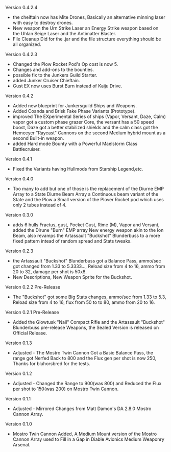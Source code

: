 Version 0.4.2.4

* the cheiftain now has Mite Drones, Basically an alternative minning laser with easy to destroy drones.
* New weapon the Urn Strike Laser an Energy Strike weapon based on the Uhlan Seige Laser and the Antimatter Blaster.
* File Cleanup Did for the .jar and the file structure everything should be all organized.

Version 0.4.2.3

* Changed the Plow Rocket Pod's Op cost is now 5.
* Changes and add-ons to the bounties.
* possible fix to the Junkers Guild Starter.
* added Junker Cruiser Chieftain.
* Gust EX now uses Burst Burn instead of Kaiju Drive.

Version 0.4.2

* Added new blueprint for Junkersguild Ships and Weapons.
* Added Coanda and Brisk Fake Phase Variants (Prototype).
* improved The EXperimental Series of ships (Vapor, Versant, Daze, Calm) vapor got a custom phase grazer Core, the versant has a 50 speed boost, Daze got a better stabilized shields and the calm class got the Hemeeyer "Raycast" Cannons on the second Medium hybrid mount as a second Built-in weapon.
* added Hard mode Bounty with a Powerful Maelstorm Class Battlecruiser.

Version 0.4.1

* Fixed the Variants having Hullmods from Starship Legend,etc.

Version 0.4.0

* Too many to add but one of those is the replacement of the Diurne EMP Array to a State Diurne Beam Array a Continuous beam variant of the State and the Plow a Small version of the Plover Rocket pod which uses only 2 tubes instead of 4.

Version 0.3.0

* adds 6 hulls Fractus, gust, Pocket Gust, Rime (M), Vapor and Versant, added the Dirune "Burn" EMP array New energy weapon akin to the Ion Beam, also revamps the Artassault "Buckshot" Blunderbuss to a more fixed pattern intead of random spread and Stats tweaks.

Version 0.2.3

* the Artassault "Buckshot" Blunderbuss got a Balance Pass, ammo/sec got changed from 1.33 to 5.3333..., Reload size from 4 to 16, ammo from 20 to 32, damage per shot is 50x8.
* New Descriptions, New Weapon Sprite for the Buckshot. 

Version 0.2.2  Pre-Release

* The "Buckshot" got some Big Stats changes, ammo/sec  from 1.33 to 5.3, Reload size from 4 to 16, flux from 50 to to 80, ammo from 20 to 16.

Version 0.2.1  Pre-Release

* Added the Glowtusk "Nail" Compact Rifle and the Artassault "Buckshot" Blunderbuss pre-release Weapons, the Sealed Version is released on Official Release.

Version 0.1.3

* Adjusted - The Mostro Twin Cannon Got a Basic Balance Pass, the range got Nerfed Back to 800 and the Flux gen per shot is now 250, Thanks for bluhorsbred for the tests.

Version 0.1.2 

* Adjusted - Changed the Range to 900(was 800) and Reduced the Flux per shot to 150(was 200) on Mostro Twin Cannon.

Version 0.1.1

* Adjusted - Mirrored Changes from Matt Damon's DA 2.8.0 Mostro Cannon Array.

Version 0.1.0

* Mostro Twin Cannon Added, A Medium Mount version of the Mostro Cannon Array
used to Fill in a Gap in Diable Avionics Medium Weaponry Arsenal.
